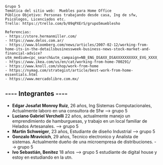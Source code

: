 ```
Grupo 5
Temática del sitio web:  Muebles para Home Office
Público Objetivo: Personas trabajando desde casa, Ing de sfw, Psicólogos, Licenciados etc.
Trello: https://trello.com/b/09qPXErS/grupo5mueblesho

Referencias:
- https://store.hermanmiller.com/ 
- https://www.delos.com.ar/ 
- https://www.bloomberg.com/news/articles/2007-02-12/working-from-home-its-in-the-detailsbusinessweek-business-news-stock-market-and-financial-advice?utm_medium=cpc_search&utm_campaign=NB_ENG_DSAXX_DSAXXXXXXXXXX_EVG_XXXX_XXX_Y0469_EN_EN_X_BLOM_GO_SE_XXX_XXXXXXXXXX&gclid=Cj0KCQiA99ybBhD9ARIsALvZavU3d7GFJvlOaOrYOxbPxt8Gmm3EQU2TwYghOuVm7TVt3G6cbMsxhmMaAm0WEALw_wcB&gclsrc=aw.ds
- https://www.ikea.com/us/en/cat/working-from-home-700291/ 
- https://www.knoll.com/shop/work-from-home 
- https://nymag.com/strategist/article/best-work-from-home-essentials.html
- https://www.mercadolibre.com.mx/

```
## ---- Integrantes ----
- **Edgar Josafat Monroy Ruiz**, 26 años, Ing Sistemas Computacionales, Actualmente laboro en una consultora de Sfw --> grupo 5
- **Luciano Gabriel Verchelli** 22 años, actualmente manejo un emprendimiento de hamburguesas, y trabajo en un local familiar de Helados Artesanales. --> grupo 5
- **Martin Schweiger**, 23 años, Estudiante de diseño Industrial --> grupo 5
- **Gonzalo Mravicich**, 29 años, Tecnico electronico y Analista de sistemas. Actualmente dueño de una microempresa de distribuciones. --> grupo 5
- **Ivo Sebastián, Benitez** 18 años --> grupo 5 estudiante de digital house y estoy en estudiando en la utn.
``` 